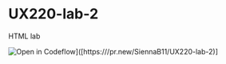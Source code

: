 # UX220-lab-2
HTML lab 

![Open in Codeflow](https://developer.stackblitz.com/img/open_in_codeflow.svg)]([https:///pr.new/SiennaB11/UX220-lab-2)]

